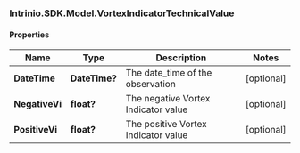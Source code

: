 ### Intrinio.SDK.Model.VortexIndicatorTechnicalValue
#### Properties

Name | Type | Description | Notes
------------ | ------------- | ------------- | -------------
**DateTime** | **DateTime?** | The date_time of the observation | [optional] 
**NegativeVi** | **float?** | The negative Vortex Indicator value | [optional] 
**PositiveVi** | **float?** | The positive Vortex Indicator value | [optional] 

